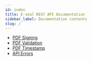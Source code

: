 ```yaml
---
id: index
title: E-seal REST API Documentation
sidebar_label: Documentation contents
slug: /
---
```



-   [PDF Signing](signing.md)
-   [PDF Validation](validation.md)
-   [PDF Timestamp](timestamp.md)
-   [API Errors](errors.md)
